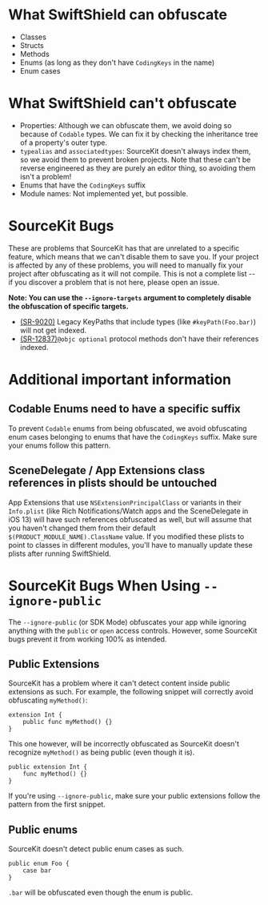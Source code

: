 # What SwiftShield can obfuscate

- Classes
- Structs
- Methods
- Enums (as long as they don't have `CodingKeys` in the name)
- Enum cases

# What SwiftShield can't obfuscate

- Properties: Although we can obfuscate them, we avoid doing so because of `Codable` types. We can fix it by checking the inheritance tree of a property's outer type.
- `typealias` and `associatedtypes`: SourceKit doesn't always index them, so we avoid them to prevent broken projects. Note that these can't be reverse engineered as they are purely an editor thing, so avoiding them isn't a problem!
- Enums that have the `CodingKeys` suffix
- Module names: Not implemented yet, but possible.

# SourceKit Bugs

These are problems that SourceKit has that are unrelated to a specific feature, which means that we can't disable them to save you. If your project is affected by any of these problems, you will need to manually fix your project after obfuscating as it will not compile. This is not a complete list -- if you discover a problem that is not here, please open an issue.

**Note: You can use the `--ignore-targets` argument to completely disable the obfuscation of specific targets.**

- [(SR-9020)](https://bugs.swift.org/browse/SR-9020) Legacy KeyPaths that include types (like `#keyPath(Foo.bar)`) will not get indexed.
- [(SR-12837)](https://bugs.swift.org/browse/SR-12837)`@objc optional` protocol methods don't have their references indexed.

# Additional important information

## Codable Enums need to have a specific suffix

To prevent `Codable` enums from being obfuscated, we avoid obfuscating enum cases belonging to enums that have the `CodingKeys` suffix. Make sure your enums follow this pattern.

## SceneDelegate / App Extensions class references in plists should be untouched

App Extensions that use `NSExtensionPrincipalClass` or variants in their `Info.plist` (like Rich Notifications/Watch apps and the SceneDelegate in iOS 13) will have such references obfuscated as well, but will assume that you haven't changed them from their default `$(PRODUCT_MODULE_NAME).ClassName` value. If you modified these plists to point to classes in different modules, you'll have to manually update these plists after running SwiftShield.

# SourceKit Bugs When Using `--ignore-public`

The `--ignore-public` (or SDK Mode) obfuscates your app while ignoring anything with the `public` or `open` access controls. However, some SourceKit bugs prevent it from working 100% as intended.

## Public Extensions

SourceKit has a problem where it can't detect content inside public extensions as such. For example, the following snippet will correctly avoid obfuscating `myMethod()`:

```
extension Int {
	public func myMethod() {}
}
```

This one however, will be incorrectly obfuscated as SourceKit doesn't recognize `myMethod()` as being public (even though it is).

```
public extension Int {
	func myMethod() {}
}
```

If you're using `--ignore-public`, make sure your public extensions follow the pattern from the first snippet.

## Public enums

SourceKit doesn't detect public enum cases as such.

```
public enum Foo {
	case bar
}
```

`.bar` will be obfuscated even though the enum is public.
